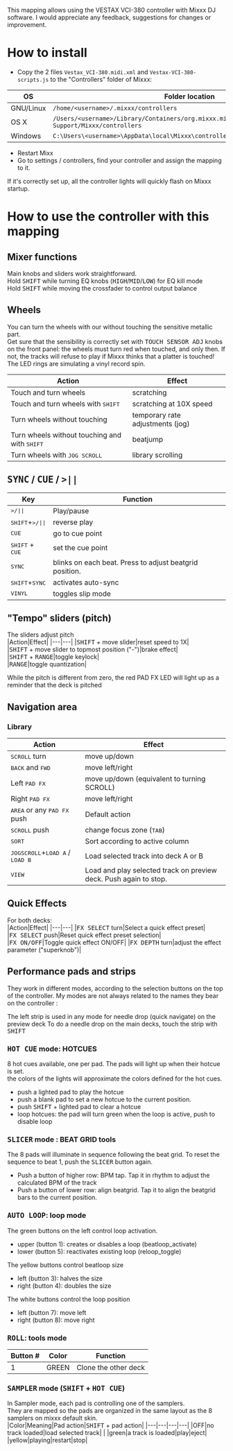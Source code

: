 This mapping allows using the VESTAX VCI-380 controller with Mixxx DJ software.
I would appreciate any feedback, suggestions for changes or improvement.

# How to install
- Copy the 2 files `Vestax_VCI-380.midi.xml` and `Vestax-VCI-380-scripts.js` to the "Controllers" folder of Mixxx:

|OS|Folder location|
|---|---|
|GNU/Linux| `/home/<username>/.mixxx/controllers` |
|OS X| `/Users/<username>/Library/Containers/org.mixxx.mixxx/Data/Library/Application Support/Mixxx/controllers` |
|Windows| `C:\Users\<username>\AppData\local\Mixxx\controllers` |

- Restart Mixx
- Go to settings / controllers, find your controller and assign the mapping to it.

If it's correctly set up, all the controller lights will quickly flash on Mixxx startup.

# How to use the controller with this mapping

## Mixer functions

Main knobs and sliders work straightforward.  
Hold <kbd>SHIFT</kbd> while turning EQ knobs (<kbd>HIGH</kbd>/<kbd>MID</kbd>/<kbd>LOW</kbd>) for EQ kill mode  
Hold <kbd>SHIFT</kbd> while moving the crossfader to control output balance  

## Wheels
You can turn the wheels with our without touching the sensitive metallic part.  
Get sure that the sensibility is correctly set with <kbd>TOUCH SENSOR ADJ</kbd> knobs on the front panel: the wheels must turn red when touched, and only then. If not, the tracks will refuse to play if Mixxx thinks that a platter is touched!  
The LED rings are simulating a vinyl record spin.

|Action|Effect|
|---|---|
|Touch and turn wheels|scratching|
|Touch and turn wheels with <kbd>SHIFT</kbd>|scratching at 10X speed|
|Turn wheels without touching|temporary rate adjustments (jog)|
|Turn wheels without touching and with <kbd>SHIFT</kbd>|beatjump|
|Turn wheels with <kbd>JOG SCROLL</kbd>|library scrolling|  

## <kbd>SYNC</kbd> / <kbd>CUE</kbd> / <kbd>>||</kbd>

|Key|Function|
|---|---|
|<kbd>>/\|\|</kbd>|Play/pause|
|<kbd>SHIFT</kbd>+<kbd>>/\|\|</kbd>|reverse play|
|<kbd>CUE</kbd>|go to cue point|
|<kbd>SHIFT</kbd> + <kbd>CUE</kbd>|set the cue point|
|<kbd>SYNC</kbd>|blinks on each beat. Press to adjust beatgrid position.|
|<kbd>SHIFT</kbd>+<kbd>SYNC</kbd>|activates auto-sync|
|<kbd>VINYL</kbd>|toggles slip mode|


## "Tempo" sliders (pitch)

The sliders adjust pitch  
|Action|Effect|
|---|---|
|<kbd>SHIFT</kbd> + move slider|reset speed to 1X|  
|<kbd>SHIFT</kbd> + move slider to topmost position ("-")|brake effect|  
|<kbd>SHIFT</kbd> + <kbd>RANGE</kbd>|toggle keylock|  
|<kbd>RANGE</kbd>|toggle quantization|

While the pitch is different from zero, the red PAD FX LED will light up as a reminder that the deck is pitched 

## Navigation area

### Library

|Action|Effect|
|---|---|
|<kbd>SCROLL</kbd> turn|move up/down|
|<kbd>BACK</kbd> and <kbd>FWD</kbd>|move left/right|
|Left <kbd>PAD FX</kbd>|move up/down (equivalent to turning SCROLL)|
|Right <kbd>PAD FX</kbd>|move left/right|
|<kbd>AREA</kbd> or any <kbd>PAD FX</kbd> push|Default action|
|<kbd>SCROLL</kbd> push|change focus zone (<kbd>TAB</kbd>)|
|<kbd>SORT</kbd>|Sort according to active column|
|<kbd>JOGSCROLL</kbd>+<kbd>LOAD A</kbd> / <kbd>LOAD B</kbd>|Load selected track into deck A or B|
|<kbd>VIEW</kbd>|Load and play selected track on preview deck. Push again to stop.|

## Quick Effects

For both decks:  
|Action|Effect|
|---|---|
|<kbd>FX SELECT</kbd> turn|Select a quick effect preset|  
|<kbd>FX SELECT</kbd> push|Reset quick effect preset selection|  
|<kbd>FX ON/OFF</kbd>|Toggle quick effect ON/OFF|
|<kbd>FX DEPTH</kbd> turn|adjust the effect parameter ("superknob")|

## Performance pads and strips

They work in different modes, according to the selection buttons on the top of the controller.
My modes are not always related to the names they bear on the controller :

The left strip is used in any mode for needle drop (quick navigate) on the preview deck
To do a needle drop on the main decks, touch the strip with <kbd>SHIFT</kbd>

### <kbd>HOT CUE</kbd> mode: HOTCUES
8 hot cues available, one per pad. The pads will light up when their hotcue is set.  
the colors of the lights will approximate the colors defined for the hot cues.  
- push a lighted pad to play the hotcue
- push a blank pad to set a new hotcue to the current position.
- push <kbd>SHIFT</kbd> + lighted pad to clear a hotcue
- loop hotcues: the pad will turn green when the loop is active, push to disable loop

### <kbd>SLICER</kbd> mode : BEAT GRID tools
The 8 pads will illuminate in sequence following the beat grid. To reset the sequence to beat 1, push the <kbd>SLICER</kbd> button again.
- Push a button of higher row: BPM tap. Tap it in rhythm to adjust the calculated BPM of the track  
- Push a button of lower row: align beatgrid. Tap it to align the beatgrid bars to the current position.    

### <kbd>AUTO LOOP</kbd>: loop mode
The green buttons on the left control loop activation.  
- upper (button 1): creates or disables a loop (beatloop_activate)  
- lower (button 5): reactivates existing loop (reloop_toggle)  

The yellow buttons control beatloop size
- left (button 3): halves the size
- right (button 4): doubles the size

The white buttons control the loop position  
- left (button 7): move left  
- right (button 8): move right  

### <kbd>ROLL</kbd>: tools mode
|Button #|Color|Function|
|---|---|---|
|1|GREEN|Clone the other deck|

### <kbd>SAMPLER</kbd> mode (<kbd>SHIFT</kbd> + <kbd>HOT CUE</kbd>)
In Sampler mode, each pad is controlling one of the samplers.  
They are mapped so the pads are organized in the same layout as the 8 samplers on mixxx default skin.  
|Color|Meaning|Pad action|<kbd>SHIFT</kbd> + pad action|
|---|---|---|---|
|OFF|no track loaded|load selected track| |
|green|a track is loaded|play|eject|
|yellow|playing|restart|stop|

